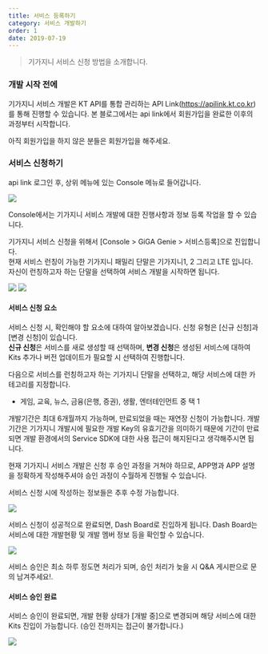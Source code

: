 ```yaml
---
title: 서비스 등록하기
category: 서비스 개발하기
order: 1
date: 2019-07-19
---
```


> 기가지니 서비스 신청 방법을 소개합니다.

### 개발 시작 전에

기가지니 서비스 개발은 KT API를 통합 관리하는 API Link(https://apilink.kt.co.kr)를 통해 진행할 수 있습니다. 본 블로그에서는 api link에서 회원가입을 완료한 이후의 과정부터 시작합니다.

아직 회원가입을 하지 않은 분들은 회원가입을 해주세요. 

### 서비스 신청하기

api link 로그인 후, 상위 메뉴에 있는 Console 메뉴로 들어갑니다. 

<img src ="https://user-images.githubusercontent.com/36177711/59395770-810f1f80-8dc0-11e9-82e7-db797726ba86.png">

Console에서는 기가지니 서비스 개발에 대한 진행사항과 정보 등록 작업을 할 수 있습니다.

기가지니 서비스 신청을 위해서 [Console > GiGA Genie > 서비스등록]으로 진입합니다.  
현재 서비스 런칭이 가능한 기가지니 패밀리 단말은 기가지니1, 2 그리고 LTE 입니다. 자신이 런칭하고자 하는 단말을 선택하여 서비스 개발을 시작하면 됩니다. 

<img src = "https://user-images.githubusercontent.com/36177711/59574045-b3868880-90f0-11e9-9a3e-0fe58dd000a8.png"/>

<img src="https://user-images.githubusercontent.com/36177711/59574112-fa747e00-90f0-11e9-9532-04eeeeec7b79.png"/>

#### 서비스 신청 요소

서비스 신청 시, 확인해야 할 요소에 대하여 알아보겠습니다.  신청 유형은 [신규 신청]과 [변경 신청]이 있습니다.   
**신규 신청**은 서비스를 새로 생성할 때 선택하며, **변경 신청**은 생성된 서비스에 대하여 Kits 추가나 버전 업데이트가 필요할 시 선택하여 진행합니다. 

다음으로 서비스를 런칭하고자 하는 기가지니 단말을 선택하고,  해당 서비스에 대한 카테고리를 지정합니다. 

- 게임, 교육, 뉴스, 금융(은행, 증권), 생활, 엔터테인먼트 중 택 1

개발기간은 최대 6개월까지 가능하며, 만료되었을 때는 재연장 신청이 가능합니다. 개발기간은 기가지니 개발시에 필요한 개발 Key의 유효기간을 의미하기 때문에 기간이 만료되면 개발 환경에서의 Service SDK에 대한 사용 접근이 해지된다고 생각해주시면 됩니다.

현재 기가지니 서비스 개발은 신청 후 승인 과정을 거쳐야 하므로,  APP명과 APP 설명을 정확하게 작성해주셔야 승인 과정이 수월하게 진행될 수 있습니다. 

서비스 신청 시에 작성하는 정보들은 추후 수정 가능합니다.

<img src="https://user-images.githubusercontent.com/36177711/59572920-4290a200-90eb-11e9-9389-5c41f37c37b4.png"/>

서비스 신청이 성공적으로 완료되면, Dash Board로 진입하게 됩니다. Dash Board는 서비스에 대한 개발현황 및 개발 멤버 정보 등을 확인할 수 있습니다. 

<img src ="https://user-images.githubusercontent.com/36177711/59573282-30affe80-90ed-11e9-8124-fb009daa3492.png"/>

서비스 승인은 최소 하루 정도면 처리가 되며, 승인 처리가 늦을 시 Q&A 게시판으로 문의 남겨주세요!.

#### 서비스 승인 완료

서비스 승인이 완료되면, 개발 현황 상태가 [개발 중]으로 변경되며 해당 서비스에 대한 Kits 진입이 가능합니다. (승인 전까지는 접근이 불가합니다.)

<img src="https://user-images.githubusercontent.com/36177711/59574647-08c39980-90f3-11e9-85aa-042f500431f7.png"/>